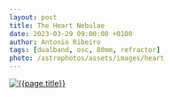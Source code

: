 ```yaml
---
layout: post
title: The Heart Nebulae
date: 2023-03-29 09:00:00 +0100
author: Antonio Ribeiro
tags: [dualband, osc, 80mm, refractor]
photo: /astrophotos/assets/images/heart
---
```


[![{{page.title}}]({{page.photo}}.jpg)]({{page.photo}}.jpg)